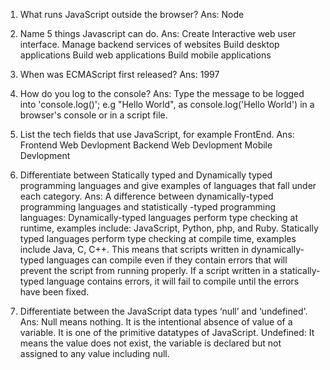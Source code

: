 1. What runs JavaScript outside the browser? 
    Ans: Node

2. Name 5 things Javascript can do.
    Ans: Create Interactive web user interface.
       Manage backend services of websites
       Build desktop applications
       Build web applications
       Build mobile applications

3. When was ECMAScript first released?
    Ans: 1997

4. How do you log to the console?
   Ans: Type the message to be logged into 'console.log()'; e.g "Hello World", as console.log('Hello World') in a browser's console or in a script file.

5. List the tech fields that use JavaScript, for example FrontEnd.
   Ans: Frontend Web Devlopment
        Backend Web Devlopment
        Mobile Devlopment

6. Differentiate between Statically typed and Dynamically typed programming languages and give examples of languages that fall under each category.
    Ans: A difference between dynamically-typed programming languages and statistically -typed programming languages: Dynamically-typed languages perform type checking at runtime, examples include: JavaScript, Python, php, and Ruby. Statically typed languages perform type checking at compile time, examples include Java, C, C++. This means that scripts written in dynamically-typed languages can compile even if they contain errors that will prevent the script from running properly. If a script written in a statically-typed language contains errors, it will fail to compile until the errors have been fixed.

7. Differentiate between the JavaScript data types ‘null’ and ‘undefined'.
   Ans: Null means nothing. It is the intentional absence of value of a variable. It is one of the primitive datatypes of JavaScript. Undefined: It means the value does not exist, the variable is declared but not assigned to any value including null.
   